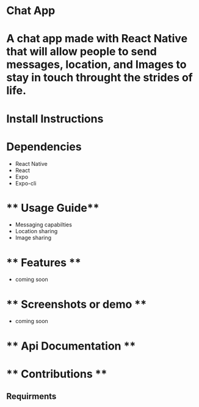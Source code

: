 # **Chat App**

# A chat app made with React Native that will allow people to send messages, location, and Images to stay in touch throught the strides of life.

# **Install Instructions**
# Dependencies
- React Native
- React
- Expo
- Expo-cli

# ** Usage Guide**
- Messaging capabilties 
- Location sharing
- Image sharing

# ** Features **
- coming soon

# ** Screenshots or demo **
- coming soon

# ** Api Documentation **

# ** Contributions **

## Requirments
